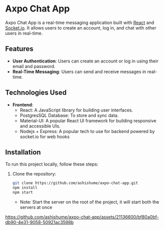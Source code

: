 # Axpo Chat App

Axpo Chat App is a real-time messaging application built with [React](https://reactjs.org/) and [Socket.io](https://socket.io/). It allows users to create an account, log in, and chat with other users in real-time.

## Features

- **User Authentication**: Users can create an account or log in using their email and password.
- **Real-Time Messaging**: Users can send and receive messages in real-time.

## Technologies Used

- **Frontend**:
  - React: A JavaScript library for building user interfaces.
  - PostgresSQL Database: To store and sync data.
  - Material-UI: A popular React UI framework for building responsive and accessible UIs.
  - Nodejs + Express: A popular tech to use for backend powered by socket.io for web hooks

## Installation

To run this project locally, follow these steps:

1. Clone the repository:
   ```bash
   git clone https://github.com/ashishume/axpo-chat-app.git
   npm install
   npm start
   ```
   - Note: Start the server on the root of the project, it will start both the servers at once


https://github.com/ashishume/axpo-chat-app/assets/21136600/bf80a0bf-db90-4e31-9058-50921ac3598b

